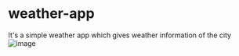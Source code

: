 # weather-app
It's a simple weather app which gives weather information of the city
![image](https://github.com/prabhatshukla605/weather-app/assets/46734652/85c5b226-b005-4cea-aa4d-4d622d4a4954)
